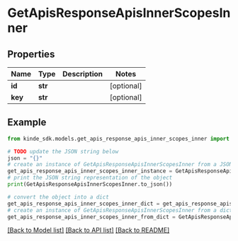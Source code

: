 # GetApisResponseApisInnerScopesInner


## Properties

Name | Type | Description | Notes
------------ | ------------- | ------------- | -------------
**id** | **str** |  | [optional] 
**key** | **str** |  | [optional] 

## Example

```python
from kinde_sdk.models.get_apis_response_apis_inner_scopes_inner import GetApisResponseApisInnerScopesInner

# TODO update the JSON string below
json = "{}"
# create an instance of GetApisResponseApisInnerScopesInner from a JSON string
get_apis_response_apis_inner_scopes_inner_instance = GetApisResponseApisInnerScopesInner.from_json(json)
# print the JSON string representation of the object
print(GetApisResponseApisInnerScopesInner.to_json())

# convert the object into a dict
get_apis_response_apis_inner_scopes_inner_dict = get_apis_response_apis_inner_scopes_inner_instance.to_dict()
# create an instance of GetApisResponseApisInnerScopesInner from a dict
get_apis_response_apis_inner_scopes_inner_from_dict = GetApisResponseApisInnerScopesInner.from_dict(get_apis_response_apis_inner_scopes_inner_dict)
```
[[Back to Model list]](../README.md#documentation-for-models) [[Back to API list]](../README.md#documentation-for-api-endpoints) [[Back to README]](../README.md)


